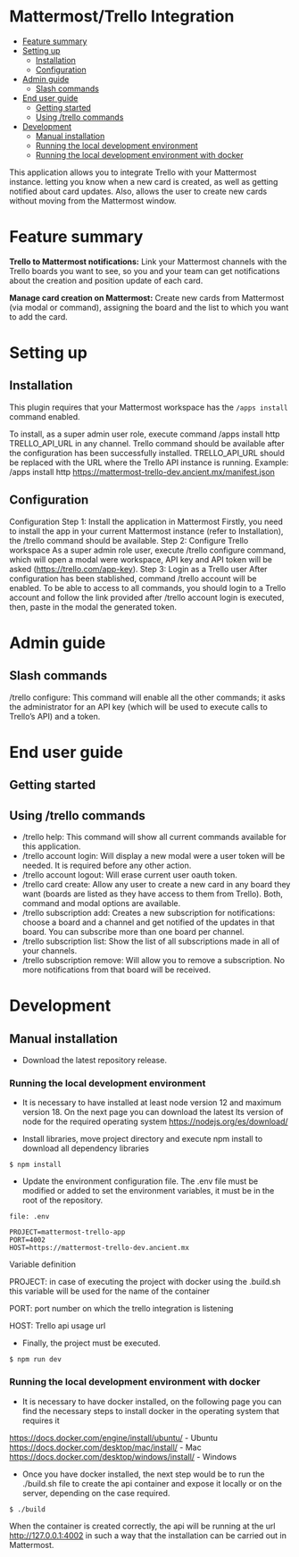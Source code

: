 # Mattermost/Trello Integration

* [Feature summary](#feature-summary)
* [Setting up](#setting-up)
  * [Installation](#installation)
  * [Configuration](#configuration)
* [Admin guide](#admin-guide)
  * [Slash commands](#slash-commands)
* [End user guide](#end-user-guide)
  * [Getting started](#getting-started)
  * [Using /trello commands](#using-trello-commands)
* [Development](#development)
  * [Manual installation](#manual-installation)
  * [Running the local development environment](#running-the-local-development-environment)
  * [Running the local development environment with docker](#running-the-local-development-environment-with-docker)

This application allows you to integrate Trello with your Mattermost instance. letting you know when a new card is created, as well as getting notified about card updates. Also, allows the user to create new cards without moving from the Mattermost window.

# Feature summary

**Trello to Mattermost notifications:** Link your Mattermost channels with the Trello boards you want to see, so you and your team can get notifications about the creation and position update of each card.

**Manage card creation on Mattermost:** Create new cards from Mattermost (via modal or command), assigning the board and the list to which you want to add the card.

# Setting up

## Installation

This plugin requires that your Mattermost workspace has the ``/apps install`` command enabled.

To install, as a super admin user role, execute command /apps install http TRELLO_API_URL in any channel. Trello command should be available after the configuration has been successfully installed. TRELLO_API_URL should be replaced with the URL where the Trello API instance is running. Example: /apps install http https://mattermost-trello-dev.ancient.mx/manifest.json

## Configuration

Configuration Step 1: Install the application in Mattermost Firstly, you need to install the app in your current Mattermost instance (refer to Installation), the /trello command should be available.
Step 2: Configure Trello workspace As a super admin role user, execute /trello configure command, which will open a modal were workspace, API key and API token will be asked (https://trello.com/app-key).
Step 3: Login as a Trello user After configuration has been stablished, command /trello account will be enabled. To be able to access to all commands, you should login to a Trello account and follow the link provided after /trello account login is executed, then,
paste in the modal the generated token.

 # Admin guide

## Slash commands

/trello configure: This command will enable all the other commands; it asks the administrator for an API key (which will be used to execute calls to Trello’s API) and a token.

# End user guide

## Getting started

## Using /trello commands

- /trello help: This command will show all current commands available for this application.
- /trello account login: Will display a new modal were a user token will be needed. It is required before any other action.
- /trello account logout: Will erase current user oauth token.
- /trello card create: Allow any user to create a new card in any board they want (boards are listed as they have access to them from Trello). Both, command and modal options are available.
- /trello subscription add: Creates a new subscription for notifications: choose a board and a channel and get notified of the updates in that board. You can subscribe more than one board per channel.
- /trello subscription list: Show the list of all subscriptions made in all of your channels.
- /trello subscription remove: Will allow you to remove a subscription. No more notifications from that board will be received.

# Development

## Manual installation

*  Download the latest repository release.

### Running the local development environment

* It is necessary to have installed at least node version 12 and maximum version 18.
On the next page you can download the latest lts version of node for the required operating system https://nodejs.org/es/download/

*  Install libraries, move project directory and execute npm install to download all dependency libraries

```
$ npm install
```

*  Update the environment configuration file. The .env file must be modified or added to set the environment variables, it must be in the root of the repository.

```
file: .env

PROJECT=mattermost-trello-app
PORT=4002
HOST=https://mattermost-trello-dev.ancient.mx
```

Variable definition

PROJECT: in case of executing the project with docker using the .build.sh this variable will be used for the name of the container

PORT: port number on which the trello integration is listening

HOST: Trello api usage url

* Finally, the project must be executed.

```
$ npm run dev
```

### Running the local development environment with docker

* It is necessary to have docker installed, on the following page you can find the necessary steps to install docker in the operating system that requires it

https://docs.docker.com/engine/install/ubuntu/ - Ubuntu
https://docs.docker.com/desktop/mac/install/ - Mac
https://docs.docker.com/desktop/windows/install/ - Windows

* Once you have docker installed, the next step would be to run the ./build.sh file to create the api container and expose it locally or on the server, depending on the case required.

```
$ ./build
```

When the container is created correctly, the api will be running at the url http://127.0.0.1:4002
in such a way that the installation can be carried out in Mattermost.
